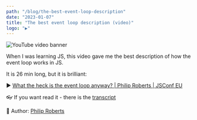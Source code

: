 ```yaml
---
path: "/blog/the-best-event-loop-description"
date: "2023-01-07"
title: "The best event loop description (video)"
logo: "▶️"
---
```


![YouTube video banner](https://img.youtube.com/vi/8aGhZQkoFbQ/maxresdefault.jpg)

When I was learning JS, this video gave me the best description of how the event loop works in JS.

It is 26 min long, but it is brilliant: 

▶️ [What the heck is the event loop anyway? | Philip Roberts | JSConf EU](https://youtu.be/8aGhZQkoFbQ)

👓 If you want read it - there is the [transcript](https://2014.jsconf.eu/speakers/-roberts-what-the-heck-is-the-event-loop-anyway.html)

👏 Author: [Philip Roberts](http://latentflip.com/)